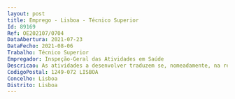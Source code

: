 ```yaml
--- 
layout: post
title: Emprego - Lisboa - Técnico Superior
Id: 89169
Ref: OE202107/0704
DataAbertura: 2021-07-23
DataFecho: 2021-08-06
Trabalho: Técnico Superior
Empregador: Inspeção-Geral das Atividades em Saúde
Descricao: As atividades a desenvolver traduzem se, nomeadamente, na realização das seguintes tarefas  a) Promover e executar os procedimentos administrativos relativos à constituição, modificação e extinção da relação jurídica de emprego do pessoal da IGAS  b) Elaborar pareceres jurídicos relativamente a questões sobre remunerações e outros abonos, bem como sobre férias, faltas e licenças do pessoal da IGAS  c) Assegurar o processamento salarial dos trabalhadores da IGAS e todas as diligências subsequentes  d) Apoio no processo de avaliação do desempenho dos trabalhadores da IGAS  e) Executar as demais tarefas inerentes à DGRI na área dos Recursos Humanos
CodigoPostal: 1249-072 LISBOA
Concelho: Lisboa
Distrito: Lisboa
--- 
```


